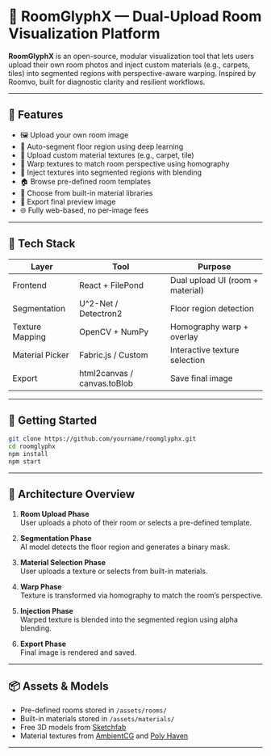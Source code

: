 # 🧱 RoomGlyphX — Dual-Upload Room Visualization Platform

**RoomGlyphX** is an open-source, modular visualization tool that lets users upload their own room photos and inject custom materials (e.g., carpets, tiles) into segmented regions with perspective-aware warping. Inspired by Roomvo, built for diagnostic clarity and resilient workflows.

---

## 🔧 Features

- 🖼️ Upload your own room image
- 🧠 Auto-segment floor region using deep learning
- 🎨 Upload custom material textures (e.g., carpet, tile)
- 📐 Warp textures to match room perspective using homography
- 🧩 Inject textures into segmented regions with blending
- 🏠 Browse pre-defined room templates
- 🧵 Choose from built-in material libraries
- 💾 Export final preview image
- 🌐 Fully web-based, no per-image fees

---

## 🧩 Tech Stack

| Layer | Tool | Purpose |
|-------|------|---------|
| Frontend | React + FilePond | Dual upload UI (room + material) |
| Segmentation | U^2-Net / Detectron2 | Floor region detection |
| Texture Mapping | OpenCV + NumPy | Homography warp + overlay |
| Material Picker | Fabric.js / Custom | Interactive texture selection |
| Export | html2canvas / canvas.toBlob | Save final image |

---

## 🚀 Getting Started

```bash
git clone https://github.com/yourname/roomglyphx.git
cd roomglyphx
npm install
npm start
```

---

## 🧠 Architecture Overview

1. **Room Upload Phase**  
   User uploads a photo of their room or selects a pre-defined template.

2. **Segmentation Phase**  
   AI model detects the floor region and generates a binary mask.

3. **Material Selection Phase**  
   User uploads a texture or selects from built-in materials.

4. **Warp Phase**  
   Texture is transformed via homography to match the room’s perspective.

5. **Injection Phase**  
   Warped texture is blended into the segmented region using alpha blending.

6. **Export Phase**  
   Final image is rendered and saved.

---

## 📦 Assets & Models

- Pre-defined rooms stored in `/assets/rooms/`
- Built-in materials stored in `/assets/materials/`
- Free 3D models from [Sketchfab](https://sketchfab.com/search?features=downloadable&licenses=cc)
- Material textures from [AmbientCG](https://ambientcg.com/) and [Poly Haven](https://polyhaven.com/)

---
